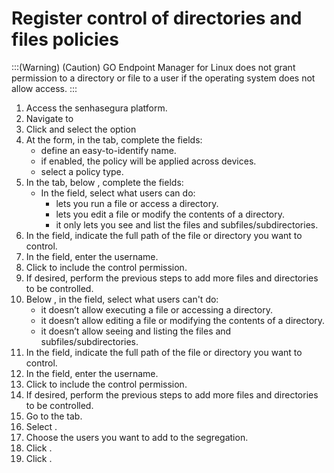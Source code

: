 # Register control of directories and files policies 

:::(Warning) (Caution)
GO Endpoint Manager for Linux does not grant permission to a directory or file to a user if the operating system does not allow access.
:::
1. Access the senhasegura platform.
2. Navigate to 
3. Click  and select the option 
4. At the  form, in the  tab, complete the fields:
    *  define an easy-to-identify name. 
    *  if enabled, the policy will be applied across devices.
    *  select a policy type.
5. In the  tab, below , complete the fields:
    * In the  field, select what users can do:
        *  lets you run a file or access a directory.
        *  lets you edit a file or modify the contents of a directory.
        *  it only lets you see and list the files and subfiles/subdirectories.
6. In the  field, indicate the full path of the file or directory you want to control.
7. In the  field, enter the username.
8. Click  to include the control permission.
9. If desired, perform the previous steps to add more files and directories to be controlled.
10. Below , in the  field, select what users can't do:
    *  it doesn’t allow executing a file or accessing a directory.
    *  it doesn’t allow editing a file or modifying the contents of a directory.
    *  it doesn’t allow seeing and listing the files and subfiles/subdirectories. 
11. In the  field, indicate the full path of the file or directory you want to control.
12. In the  field, enter the username.
13. Click  to include the control permission.
14. If desired, perform the previous steps to add more files and directories to be controlled.
15. Go to the  tab.
16. Select .
17. Choose the users you want to add to the segregation.
18. Click .
19. Click .